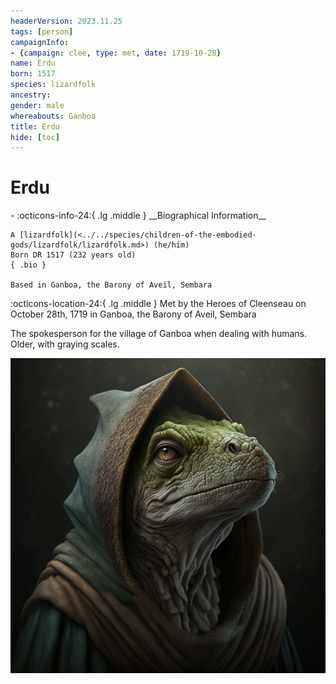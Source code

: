 ```yaml
---
headerVersion: 2023.11.25
tags: [person]
campaignInfo:
- {campaign: clee, type: met, date: 1719-10-28}
name: Erdu
born: 1517
species: lizardfolk
ancestry:
gender: male
whereabouts: Ganboa
title: Erdu
hide: [toc]
---
```


# Erdu
<div class="grid cards ext-narrow-margin ext-one-column" markdown>
- :octicons-info-24:{ .lg .middle } __Biographical Information__

    A [lizardfolk](<../../species/children-of-the-embodied-gods/lizardfolk/lizardfolk.md>) (he/him)  
    Born DR 1517 (232 years old)  
    { .bio }

    Based in Ganboa, the Barony of Aveil, Sembara
</div>



:octicons-location-24:{ .lg .middle } Met by the Heroes of Cleenseau on October 28th, 1719 in Ganboa, the Barony of Aveil, Sembara  


The spokesperson for the village of Ganboa when dealing with humans. Older, with graying scales.

![Lizardfolk Erdu](../../assets/lizardfolk-erdu.png)